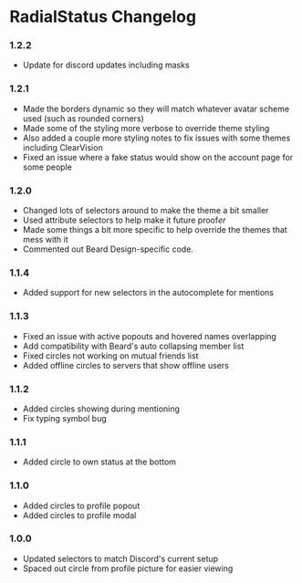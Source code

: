 # RadialStatus Changelog

### 1.2.2

 - Update for discord updates including masks

### 1.2.1

 - Made the borders dynamic so they will match whatever avatar scheme used (such as rounded corners)
 - Made some of the styling more verbose to override theme styling
 - Also added a couple more styling notes to fix issues with some themes including ClearVision
 - Fixed an issue where a fake status would show on the account page for some people

### 1.2.0

 - Changed lots of selectors around to make the theme a bit smaller
 - Used attribute selectors to help make it future proof*er*
 - Made some things a bit more specific to help override the themes that mess with it
 - Commented out Beard Design-specific code.

### 1.1.4

 - Added support for new selectors in the autocomplete for mentions

### 1.1.3

 - Fixed an issue with active popouts and hovered names overlapping
 - Add compatibility with Beard's auto collapsing member list
 - Fixed circles not working on mutual friends list
 - Added offline circles to servers that show offline users

### 1.1.2

 - Added circles showing during mentioning
 - Fix typing symbol bug

### 1.1.1

 - Added circle to own status at the bottom

### 1.1.0

 - Added circles to profile popout
 - Added circles to profile modal

### 1.0.0

 - Updated selectors to match Discord's current setup
 - Spaced out circle from profile picture for easier viewing

